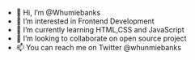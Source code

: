 - 👋 Hi, I’m @Whumiebanks
- 👀 I’m interested in Frontend Development
- 🌱 I’m currently learning HTML,CSS and JavaScript
- 💞️ I’m looking to collaborate on open source project
- 📫 You can reach me on Twitter @whunmiebanks

<!---
Whumiebanks/Whumiebanks is a ✨ special ✨ repository because its `README.md` (this file) appears on your GitHub profile.
You can click the Preview link to take a look at your changes.
--->
